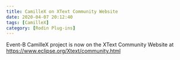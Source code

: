 ```yaml
---
title: CamilleX on XText Community Website
date: 2020-04-07 20:12:40
tags: [CamilleX]
category: [Rodin Plug-ins]
---
```


Event-B CamilleX project is now on the XText Community Website at https://www.eclipse.org/Xtext/community.html
